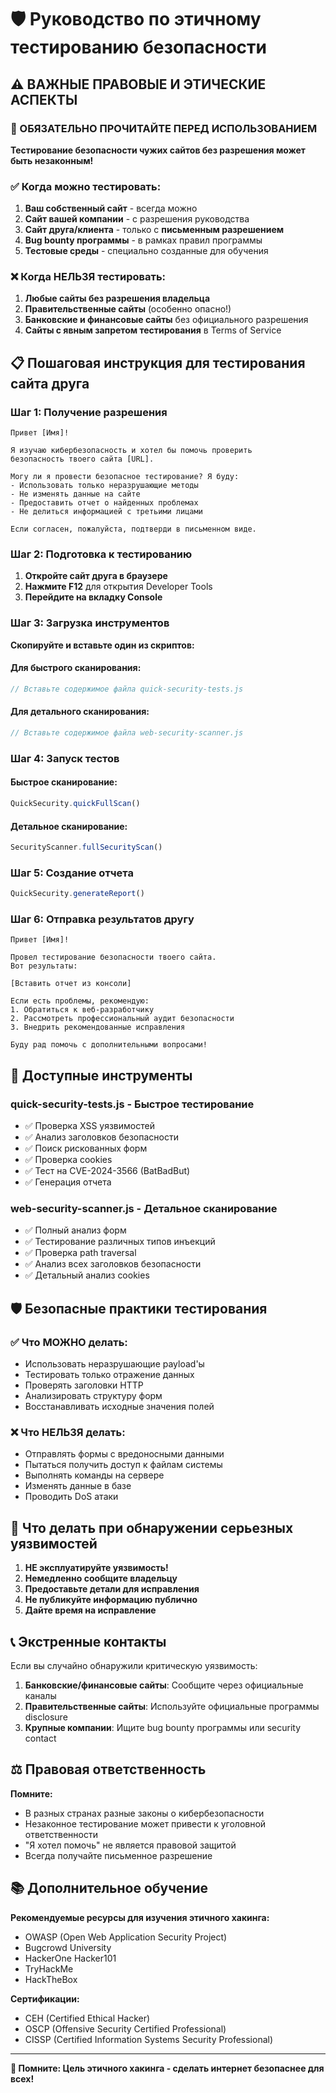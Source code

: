 # 🛡️ Руководство по этичному тестированию безопасности

## ⚠️ ВАЖНЫЕ ПРАВОВЫЕ И ЭТИЧЕСКИЕ АСПЕКТЫ

### 🚨 ОБЯЗАТЕЛЬНО ПРОЧИТАЙТЕ ПЕРЕД ИСПОЛЬЗОВАНИЕМ

**Тестирование безопасности чужих сайтов без разрешения может быть незаконным!**

### ✅ Когда можно тестировать:

1. **Ваш собственный сайт** - всегда можно
2. **Сайт вашей компании** - с разрешения руководства
3. **Сайт друга/клиента** - только с **письменным разрешением**
4. **Bug bounty программы** - в рамках правил программы
5. **Тестовые среды** - специально созданные для обучения

### ❌ Когда НЕЛЬЗЯ тестировать:

1. **Любые сайты без разрешения владельца**
2. **Правительственные сайты** (особенно опасно!)
3. **Банковские и финансовые сайты** без официального разрешения
4. **Сайты с явным запретом тестирования** в Terms of Service

## 📋 Пошаговая инструкция для тестирования сайта друга

### Шаг 1: Получение разрешения
```
Привет [Имя]!

Я изучаю кибербезопасность и хотел бы помочь проверить 
безопасность твоего сайта [URL]. 

Могу ли я провести безопасное тестирование? Я буду:
- Использовать только неразрушающие методы
- Не изменять данные на сайте
- Предоставить отчет о найденных проблемах
- Не делиться информацией с третьими лицами

Если согласен, пожалуйста, подтверди в письменном виде.
```

### Шаг 2: Подготовка к тестированию

1. **Откройте сайт друга в браузере**
2. **Нажмите F12** для открытия Developer Tools
3. **Перейдите на вкладку Console**

### Шаг 3: Загрузка инструментов

**Скопируйте и вставьте один из скриптов:**

#### Для быстрого сканирования:
```javascript
// Вставьте содержимое файла quick-security-tests.js
```

#### Для детального сканирования:
```javascript
// Вставьте содержимое файла web-security-scanner.js
```

### Шаг 4: Запуск тестов

#### Быстрое сканирование:
```javascript
QuickSecurity.quickFullScan()
```

#### Детальное сканирование:
```javascript
SecurityScanner.fullSecurityScan()
```

### Шаг 5: Создание отчета
```javascript
QuickSecurity.generateReport()
```

### Шаг 6: Отправка результатов другу

```
Привет [Имя]!

Провел тестирование безопасности твоего сайта. 
Вот результаты:

[Вставить отчет из консоли]

Если есть проблемы, рекомендую:
1. Обратиться к веб-разработчику
2. Рассмотреть профессиональный аудит безопасности
3. Внедрить рекомендованные исправления

Буду рад помочь с дополнительными вопросами!
```

## 🔧 Доступные инструменты

### quick-security-tests.js - Быстрое тестирование
- ✅ Проверка XSS уязвимостей
- ✅ Анализ заголовков безопасности
- ✅ Поиск рискованных форм
- ✅ Проверка cookies
- ✅ Тест на CVE-2024-3566 (BatBadBut)
- ✅ Генерация отчета

### web-security-scanner.js - Детальное сканирование
- ✅ Полный анализ форм
- ✅ Тестирование различных типов инъекций
- ✅ Проверка path traversal
- ✅ Анализ всех заголовков безопасности
- ✅ Детальный анализ cookies

## 🛡️ Безопасные практики тестирования

### ✅ Что МОЖНО делать:
- Использовать неразрушающие payload'ы
- Тестировать только отражение данных
- Проверять заголовки HTTP
- Анализировать структуру форм
- Восстанавливать исходные значения полей

### ❌ Что НЕЛЬЗЯ делать:
- Отправлять формы с вредоносными данными
- Пытаться получить доступ к файлам системы
- Выполнять команды на сервере
- Изменять данные в базе
- Проводить DoS атаки

## 🚨 Что делать при обнаружении серьезных уязвимостей

1. **НЕ эксплуатируйте уязвимость!**
2. **Немедленно сообщите владельцу**
3. **Предоставьте детали для исправления**
4. **Не публикуйте информацию публично**
5. **Дайте время на исправление**

## 📞 Экстренные контакты

Если вы случайно обнаружили критическую уязвимость:

1. **Банковские/финансовые сайты**: Сообщите через официальные каналы
2. **Правительственные сайты**: Используйте официальные программы disclosure
3. **Крупные компании**: Ищите bug bounty программы или security contact

## ⚖️ Правовая ответственность

**Помните:**
- В разных странах разные законы о кибербезопасности
- Незаконное тестирование может привести к уголовной ответственности
- "Я хотел помочь" не является правовой защитой
- Всегда получайте письменное разрешение

## 📚 Дополнительное обучение

**Рекомендуемые ресурсы для изучения этичного хакинга:**
- OWASP (Open Web Application Security Project)
- Bugcrowd University
- HackerOne Hacker101
- TryHackMe
- HackTheBox

**Сертификации:**
- CEH (Certified Ethical Hacker)
- OSCP (Offensive Security Certified Professional)
- CISSP (Certified Information Systems Security Professional)

---

**🤝 Помните: Цель этичного хакинга - сделать интернет безопаснее для всех!**